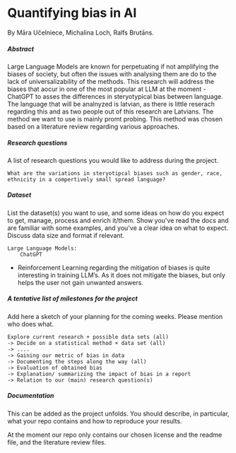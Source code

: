 # Quantifying bias in AI 
By Māra Učelniece, Michalina Loch, Ralfs Brutāns. 


##### Abstract

Large Language Models are known for perpetuating if not amplifying the biases of society, but often the issues with analysing them are do to the lack of universalizability of the methods. This research will address the biases that aocur in one of the most popular at LLM at the moment - ChatGPT to asses the differences in steryotypical bias between language. The language that will be analnyzed is latvian, as there is little reserach regarding this and as two people out of this research are Latvians. The method we want to use is mainly promt probing. This method was chosen based on a literature review regarding various approaches. 

##### Research questions 
A list of research questions you would like to address during the project.  

    What are the variations in steryotipcal biases such as gender, race, ethnicity in a compertively small spread language? 

##### Dataset
List the dataset(s) you want to use, and some ideas on how do you expect to get, manage, process and enrich it/them. Show you've read the docs and are familiar with some examples, and you've a clear idea on what to expect. Discuss data size and format if relevant.

    Large Language Models:  
        ChatGPT 

* Reinforcement Learning regarding the mitigation of biases is quite interesting in training LLM’s. As it does not mitigate the biases, but only helps the user not gain unwanted answers. 

##### A tentative list of milestones for the project
Add here a sketch of your planning for the coming weeks. Please mention who does what.

    Explore current research + possible data sets (all) 
    -> Decide on a statistical method + data set (all)
    -> .... 
    -> Gaining our metric of bias in data 
    -> Documenting the steps along the way (all)
    -> Evaluation of obtained bias
    -> Explanation/ summarizing the impact of bias in a report 
    -> Relation to our (main) research question(s)

##### Documentation
This can be added as the project unfolds. You should describe, in particular, what your repo contains and how to reproduce your results.

At the moment our repo only contains our chosen license and the readme file, and the literature review files. 

